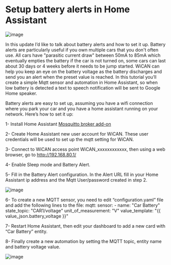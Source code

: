# Setup battery alerts in Home Assistant

![image](https://user-images.githubusercontent.com/94690098/192513730-79944a6d-73d0-4bd3-934e-1b2432c083f0.png)


In this update I’d like to talk about battery alerts and how to set it up. Battery alerts are particularly useful if you own multiple cars that you don't often use. All cars have "parasitic current draw"  between 50mA to 85mA which eventually empties the battery if the car is not turned on, some cars can last about 30 days or 4 weeks before it needs to be jump started. WiCAN can help you keep an eye on the battery voltage as the battery discharges and send you an alert when the preset value is reached. In this tutorial you’ll create a simple Mqtt sensor and automation in Home Assistant, so when low battery is detected a text to speech notification will be sent to Google Home speaker.

Battery alerts are easy to set up, assuming you have a wifi connection where you park your car and you have a home assistant running on your network. Here’s how to set it up:

1- Install Home Assistant [Mosquitto broker add-on](https://github.com/home-assistant/addons/blob/master/mosquitto/DOCS.md)

2- Create Home Assistant new user account for WiCAN. These user credentials will be used to set up the mqtt setting for WiCAN.

3- Connect to WiCAN access point WiCAN_xxxxxxxxxxxx, then using a web browser, go to http://192.168.80.1/

4- Enable Sleep mode and Battery Alert.

5- Fill in the Battery Alert configuration. In the Alert URL fill in your Home Assistant ip address and the Mqtt User/password created in step 2.

![image](https://user-images.githubusercontent.com/94690098/192513194-0decddc1-0be3-4231-bece-814d26671766.png)

6- To create a new MQTT sensor, you need to edit “configuration.yaml” file and add the following lines to the file:
mqtt:
  sensor:
    - name: "Car Battery"
      state_topic: "CAR1/voltage"
      unit_of_measurement: "V"
      value_template: "{{ value_json.battery_voltage }}"

7- Restart Home Assistant, then edit your dashboard to add a new card with “Car Battery” entity.

8- Finally create a new automation by setting the MQTT topic, entity name and battery voltage value.

![image](https://user-images.githubusercontent.com/94690098/192513519-9f531503-b93f-4712-b57d-7f8dd06ba4dc.png)
